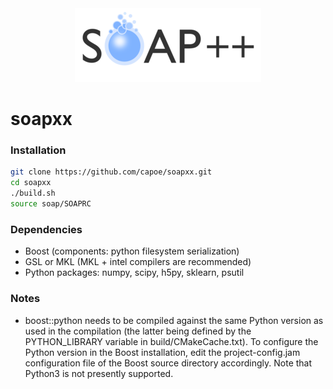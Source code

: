 <div align="center">
    <img src="https://raw.githubusercontent.com/capoe/soapxx/master/web/media/soapxx.png" alt="logo"></img>
</div>

# soapxx

### Installation
```bash
git clone https://github.com/capoe/soapxx.git
cd soapxx
./build.sh
source soap/SOAPRC
```

### Dependencies
- Boost (components: python filesystem serialization)
- GSL or MKL (MKL + intel compilers are recommended)
- Python packages: numpy, scipy, h5py, sklearn, psutil

### Notes
- boost::python needs to be compiled against the same Python version as used in the compilation (the latter being defined by the PYTHON_LIBRARY variable in build/CMakeCache.txt). To configure the Python version in the Boost installation, edit the project-config.jam configuration file of the Boost source directory accordingly. Note that Python3 is not presently supported.

